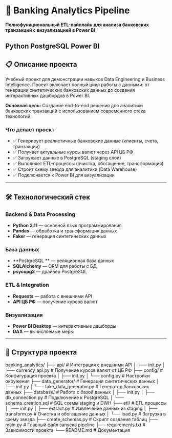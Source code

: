# 🏦 Banking Analytics Pipeline

**Полнофункциональный ETL-пайплайн для анализа банковских транзакций с визуализацией в Power BI**

Python
PostgreSQL
Power BI
---

## 📋 Описание проекта

Учебный проект для демонстрации навыков Data Engineering и Business Intelligence. Проект включает полный цикл работы с данными: от генерации синтетических банковских данных до создания интерактивных дашбордов в Power BI.

**Основная цель:** Создание end-to-end решения для аналитики банковских транзакций с использованием современного стека технологий.

### Что делает проект

- ✅ Генерирует реалистичные банковские данные (клиенты, счета, транзакции)
- ✅ Получает актуальные курсы валют через API ЦБ РФ
- ✅ Загружает данные в PostgreSQL (staging слой)
- ✅ Выполняет ETL-процессы (очистка, обогащение, трансформация)
- ✅ Строит схему звезда для аналитики (Data Warehouse)
- ✅ Подключается к Power BI для визуализации

---

## 🛠 Технологический стек

### Backend & Data Processing
- **Python 3.11** — основной язык программирования
- **Pandas** — обработка и трансформация данных
- **Faker** — генерация синтетических данных

### База данных
- **PostgreSQL ** — реляционная база данных
- **SQLAlchemy** — ORM для работы с БД
- **psycopg2** — драйвер PostgreSQL

### ETL & Integration
- **Requests** — работа с внешними API
- **API ЦБ РФ** — получение курсов валют

### Визуализация
- **Power BI Desktop** — интерактивные дашборды
- **DAX** — вычисляемые меры

---

## 📂 Структура проекта

banking_analytics/
├── api/ # Интеграция с внешними API
│ ├── init.py
│ └── currency_api.py # Получение курсов валют от ЦБ РФ
├── config/ # Конфигурация проекта
│ ├── init.py
│ └── config.py # Настройки окружения
├── data_generator/ # Генерация синтетических данных
│ ├── init.py
│ └── fake_data_generator.py # Генератор банковских данных
├── database/ # Работа с базой данных
│ ├── init.py
│ ├── db_connection.py # Подключение к PostgreSQL
│ └── schema_creation.sql # SQL схемы staging и DWH
├── etl/ # ETL процессы
│ ├── init.py
│ ├── extract.py # Извлечение данных из staging
│ ├── transform.py # Очистка и обогащение данных
│ └── load.py # Загрузка в схему звезда
├── create_schemas.py # Скрипт создания таблиц
├── main.py # Главный файл запуска pipeline
├── requirements.txt # Зависимости проекта
└── README.md # Документация
